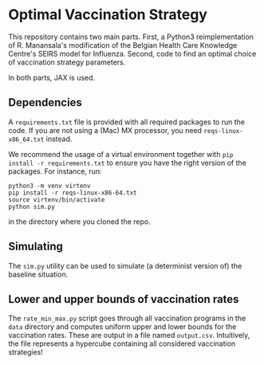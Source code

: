 # Optimal Vaccination Strategy
This repository contains two main parts. First, a Python3 reimplementation of
R.  Manansala's modification of the Belgian Health Care Knowledge Centre's
SEIRS model for Influenza. Second, code to find an optimal choice of
vaccination strategy parameters.

In both parts, JAX is used.

## Dependencies
A `requirements.txt` file is provided with all required packages to run the
code. If you are not using a (Mac) MX processor, you need `reqs-linux-x86_64.txt` instead.

We recommend the usage of a virtual environment together with `pip
install -r requirements.txt` to ensure you have the right version of the
packages. For instance, run:
```
python3 -m venv virtenv
pip install -r reqs-linux-x86-64.txt
source virtenv/bin/activate
python sim.py
```
in the directory where you cloned the repo.

## Simulating
The `sim.py` utility can be used to simulate (a determinist version of) the
baseline situation.

## Lower and upper bounds of vaccination rates
The `rate_min_max.py` script goes through all vaccination programs in the
`data` directory and computes uniform upper and lower bounds for the
vaccination rates. These are output in a file named `output.csv`. Intuitively,
the file represents a hypercube containing all considered vaccination
strategies!
